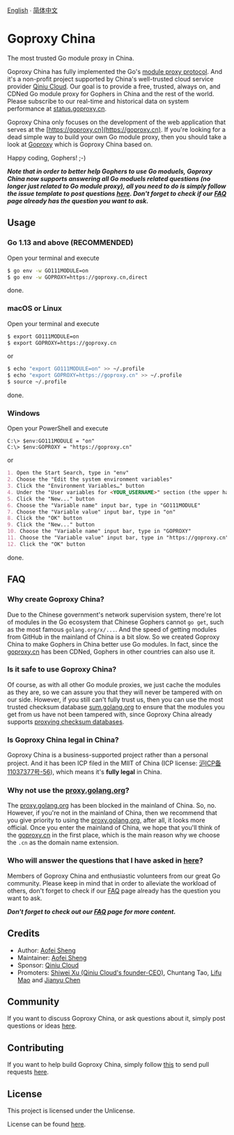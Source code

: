 [English](README.md) ∙ [简体中文](README.zh-CN.md)

# Goproxy China

The most trusted Go module proxy in China.

Goproxy China has fully implemented the Go's
[module proxy protocol](https://golang.org/cmd/go/#hdr-Module_proxy_protocol).
And it's a non-profit project supported by China's well-trusted cloud service
provider [Qiniu Cloud](https://www.qiniu.com). Our goal is to provide a free,
trusted, always on, and CDNed Go module proxy for Gophers in China and the rest
of the world. Please subscribe to our real-time and historical data on system
performance at [status.goproxy.cn](https://status.goproxy.cn).

Goproxy China only focuses on the development of the web application
that serves at the [https://goproxy.cn](https://goproxy.cn). If you're looking
for a dead simple way to build your own Go module proxy, then you should take a
look at [Goproxy](https://github.com/goproxy/goproxy) which is Goproxy China
based on.

Happy coding, Gophers! ;-)

***Note that in order to better help Gophers to use Go moduels, Goproxy China
now supports answering all Go moduels related questions (no longer just related
to Go module proxy), all you need to do is simply follow the issue template to
post questions
[here](https://github.com/goproxy/goproxy.cn/issues/new?assignees=&labels=&template=new-question.md&title=Question%3A+).
Don't forget to check if our
[FAQ](https://goproxy.cn/faq) page already has the question you want to ask.***

## Usage

### Go 1.13 and above (RECOMMENDED)

Open your terminal and execute

```bash
$ go env -w GO111MODULE=on
$ go env -w GOPROXY=https://goproxy.cn,direct
```

done.

### macOS or Linux

Open your terminal and execute

```bash
$ export GO111MODULE=on
$ export GOPROXY=https://goproxy.cn
```

or

```bash
$ echo "export GO111MODULE=on" >> ~/.profile
$ echo "export GOPROXY=https://goproxy.cn" >> ~/.profile
$ source ~/.profile
```

done.

### Windows

Open your PowerShell and execute

```poweshell
C:\> $env:GO111MODULE = "on"
C:\> $env:GOPROXY = "https://goproxy.cn"
```

or

```md
1. Open the Start Search, type in "env"
2. Choose the "Edit the system environment variables"
3. Click the "Environment Variables…" button
4. Under the "User variables for <YOUR_USERNAME>" section (the upper half)
5. Click the "New..." button
6. Choose the "Variable name" input bar, type in "GO111MODULE"
7. Choose the "Variable value" input bar, type in "on"
8. Click the "OK" button
9. Click the "New..." button
10. Choose the "Variable name" input bar, type in "GOPROXY"
11. Choose the "Variable value" input bar, type in "https://goproxy.cn"
12. Click the "OK" button
```

done.

## FAQ

### Why create Goproxy China?

Due to the Chinese government's network supervision system, there're lot of
modules in the Go ecosystem that Chinese Gophers cannot `go get`, such as the
most famous `golang.org/x/...`. And the speed of getting modules from GitHub in
the mainland of China is a bit slow. So we created Goproxy China to make Gophers
in China better use Go modules. In fact, since the
[goproxy.cn](https://goproxy.cn) has been CDNed, Gophers in other countries can
also use it.

### Is it safe to use Goproxy China?

Of course, as with all other Go module proxies, we just cache the modules as
they are, so we can assure you that they will never be tampered with on our
side. However, if you still can't fully trust us, then you can use the most
trusted checksum database [sum.golang.org](https://sum.golang.org) to ensure
that the modules you get from us have not been tampered with, since Goproxy
China already supports
[proxying checksum databases](https://golang.org/design/25530-sumdb#proxying-a-checksum-database).

### Is Goproxy China legal in China?

Goproxy China is a business-supported project rather than a personal project.
And it has been ICP filed in the MIIT of China (ICP license:
[沪ICP备11037377号-56](http://beian.miit.gov.cn)), which means it's **fully
legal** in China.

### Why not use the [proxy.golang.org](https://proxy.golang.org)?

The [proxy.golang.org](https://proxy.golang.org) has been blocked in the
mainland of China. So, no. However, if you're not in the mainland of China, then
we recommend that you give priority to using the
[proxy.golang.org](https://proxy.golang.org), after all, it looks more official.
Once you enter the mainland of China, we hope that you'll think of the
[goproxy.cn](https://goproxy.cn) in the first place, which is the main reason
why we choose the `.cn` as the domain name extension.

### Who will answer the questions that I have asked in [here](https://github.com/goproxy/goproxy.cn/issues/new?assignees=&labels=&template=new-question.md&title=Question%3A+)?

Members of Goproxy China and enthusiastic volunteers from our great Go
community. Please keep in mind that in order to alleviate the workload of
others, don't forget to check if our
[FAQ](https://goproxy.cn/faq) page already has the question you want to ask.

***Don't forget to check out our [FAQ](https://goproxy.cn/faq) page for more
content.***

## Credits

* Author: [Aofei Sheng](https://aofeisheng.com)
* Maintainer: [Aofei Sheng](https://aofeisheng.com)
* Sponsor: [Qiniu Cloud](https://www.qiniu.com)
* Promoters: [Shiwei Xu (Qiniu Cloud's founder-CEO)](https://baike.baidu.com/item/许式伟), Chuntang Tao, [Lifu Mao](https://github.com/forrest-mao) and [Jianyu Chen](https://github.com/eddycjy)

## Community

If you want to discuss Goproxy China, or ask questions about it, simply post
questions or ideas [here](https://github.com/goproxy/goproxy.cn/issues).

## Contributing

If you want to help build Goproxy China, simply follow
[this](https://github.com/goproxy/goproxy.cn/wiki/Contributing) to send pull
requests [here](https://github.com/goproxy/goproxy.cn/pulls).

## License

This project is licensed under the Unlicense.

License can be found [here](LICENSE).
